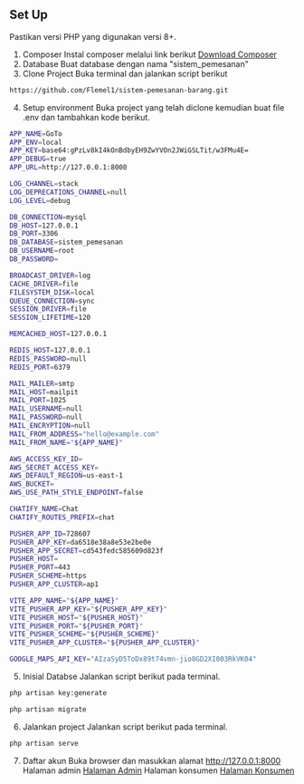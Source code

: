 

## Set Up
Pastikan versi PHP yang digunakan versi 8+.

1. Composer
Instal composer melalui link berikut [Download Composer](https://getcomposer.org/download/)
2. Database
Buat database dengan nama "sistem_pemesanan"
3. Clone Project
Buka terminal dan jalankan script berikut
```sh
https://github.com/Flemel1/sistem-pemesanan-barang.git
```
4. Setup environment
Buka project yang telah diclone kemudian buat file .env dan tambahkan kode berikut.
```sh
APP_NAME=GoTo
APP_ENV=local
APP_KEY=base64:gPzLv8kI4kOnBdbyEH9ZwYVOn2JWiGSLTit/w3FMu4E=
APP_DEBUG=true
APP_URL=http://127.0.0.1:8000

LOG_CHANNEL=stack
LOG_DEPRECATIONS_CHANNEL=null
LOG_LEVEL=debug

DB_CONNECTION=mysql
DB_HOST=127.0.0.1
DB_PORT=3306
DB_DATABASE=sistem_pemesanan
DB_USERNAME=root
DB_PASSWORD=

BROADCAST_DRIVER=log
CACHE_DRIVER=file
FILESYSTEM_DISK=local
QUEUE_CONNECTION=sync
SESSION_DRIVER=file
SESSION_LIFETIME=120

MEMCACHED_HOST=127.0.0.1

REDIS_HOST=127.0.0.1
REDIS_PASSWORD=null
REDIS_PORT=6379

MAIL_MAILER=smtp
MAIL_HOST=mailpit
MAIL_PORT=1025
MAIL_USERNAME=null
MAIL_PASSWORD=null
MAIL_ENCRYPTION=null
MAIL_FROM_ADDRESS="hello@example.com"
MAIL_FROM_NAME="${APP_NAME}"

AWS_ACCESS_KEY_ID=
AWS_SECRET_ACCESS_KEY=
AWS_DEFAULT_REGION=us-east-1
AWS_BUCKET=
AWS_USE_PATH_STYLE_ENDPOINT=false

CHATIFY_NAME=Chat
CHATIFY_ROUTES_PREFIX=chat

PUSHER_APP_ID=728607
PUSHER_APP_KEY=da6518e38a8e53e2be0e
PUSHER_APP_SECRET=cd543fedc585609d823f
PUSHER_HOST=
PUSHER_PORT=443
PUSHER_SCHEME=https
PUSHER_APP_CLUSTER=ap1

VITE_APP_NAME="${APP_NAME}"
VITE_PUSHER_APP_KEY="${PUSHER_APP_KEY}"
VITE_PUSHER_HOST="${PUSHER_HOST}"
VITE_PUSHER_PORT="${PUSHER_PORT}"
VITE_PUSHER_SCHEME="${PUSHER_SCHEME}"
VITE_PUSHER_APP_CLUSTER="${PUSHER_APP_CLUSTER}"

GOOGLE_MAPS_API_KEY="AIzaSyD5ToDx89t74vmn-jio8GD2XI003RkVK04"
```
5. Inisial Databse
Jalankan script berikut pada terminal.
```sh
php artisan key:generate
```
```sh
php artisan migrate
```
6. Jalankan project
Jalankan script berikut pada terminal.
```sh
php artisan serve
```
7. Daftar akun
Buka browser dan masukkan alamat http://127.0.0.1:8000
Halaman admin [Halaman Admin](http://127.0.0.1:8000/admin)
Halaman konsumen [Halaman Konsumen](http://127.0.0.1:8000)

